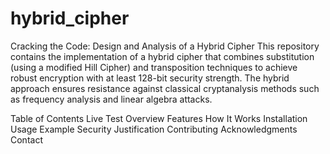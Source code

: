 # hybrid_cipher
Cracking the Code: Design and Analysis of a Hybrid Cipher
This repository contains the implementation of a hybrid cipher that combines substitution (using a modified Hill Cipher) and transposition techniques to achieve robust encryption with at least 128-bit security strength.
The hybrid approach ensures resistance against classical cryptanalysis methods such as frequency analysis and linear algebra attacks.

Table of Contents
Live Test
Overview
Features
How It Works
Installation
Usage
Example
Security Justification
Contributing
Acknowledgments
Contact

